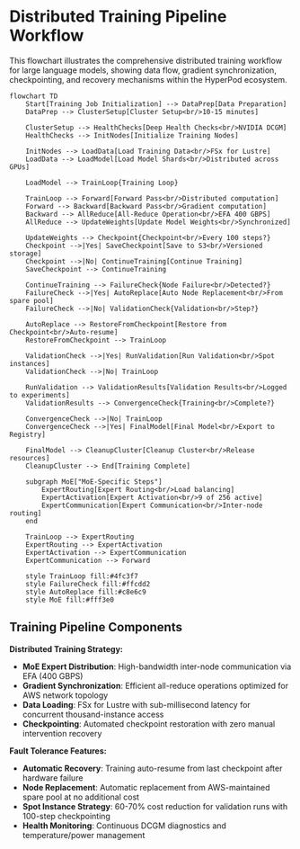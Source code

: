 # Distributed Training Pipeline Workflow

This flowchart illustrates the comprehensive distributed training workflow for large language models, showing data flow, gradient synchronization, checkpointing, and recovery mechanisms within the HyperPod ecosystem.

```mermaid
flowchart TD
    Start[Training Job Initialization] --> DataPrep[Data Preparation]
    DataPrep --> ClusterSetup[Cluster Setup<br/>10-15 minutes]
    
    ClusterSetup --> HealthChecks[Deep Health Checks<br/>NVIDIA DCGM]
    HealthChecks --> InitNodes[Initialize Training Nodes]
    
    InitNodes --> LoadData[Load Training Data<br/>FSx for Lustre]
    LoadData --> LoadModel[Load Model Shards<br/>Distributed across GPUs]
    
    LoadModel --> TrainLoop{Training Loop}
    
    TrainLoop --> Forward[Forward Pass<br/>Distributed computation]
    Forward --> Backward[Backward Pass<br/>Gradient computation]
    Backward --> AllReduce[All-Reduce Operation<br/>EFA 400 GBPS]
    AllReduce --> UpdateWeights[Update Model Weights<br/>Synchronized]
    
    UpdateWeights --> Checkpoint{Checkpoint<br/>Every 100 steps?}
    Checkpoint -->|Yes| SaveCheckpoint[Save to S3<br/>Versioned storage]
    Checkpoint -->|No| ContinueTraining[Continue Training]
    SaveCheckpoint --> ContinueTraining
    
    ContinueTraining --> FailureCheck{Node Failure<br/>Detected?}
    FailureCheck -->|Yes| AutoReplace[Auto Node Replacement<br/>From spare pool]
    FailureCheck -->|No| ValidationCheck{Validation<br/>Step?}
    
    AutoReplace --> RestoreFromCheckpoint[Restore from Checkpoint<br/>Auto-resume]
    RestoreFromCheckpoint --> TrainLoop
    
    ValidationCheck -->|Yes| RunValidation[Run Validation<br/>Spot instances]
    ValidationCheck -->|No| TrainLoop
    
    RunValidation --> ValidationResults[Validation Results<br/>Logged to experiments]
    ValidationResults --> ConvergenceCheck{Training<br/>Complete?}
    
    ConvergenceCheck -->|No| TrainLoop
    ConvergenceCheck -->|Yes| FinalModel[Final Model<br/>Export to Registry]
    
    FinalModel --> CleanupCluster[Cleanup Cluster<br/>Release resources]
    CleanupCluster --> End[Training Complete]

    subgraph MoE["MoE-Specific Steps"]
        ExpertRouting[Expert Routing<br/>Load balancing]
        ExpertActivation[Expert Activation<br/>9 of 256 active]
        ExpertCommunication[Expert Communication<br/>Inter-node routing]
    end

    TrainLoop --> ExpertRouting
    ExpertRouting --> ExpertActivation
    ExpertActivation --> ExpertCommunication
    ExpertCommunication --> Forward

    style TrainLoop fill:#4fc3f7
    style FailureCheck fill:#ffcdd2
    style AutoReplace fill:#c8e6c9
    style MoE fill:#fff3e0
```

## Training Pipeline Components

**Distributed Training Strategy:**
- **MoE Expert Distribution**: High-bandwidth inter-node communication via EFA (400 GBPS)
- **Gradient Synchronization**: Efficient all-reduce operations optimized for AWS network topology
- **Data Loading**: FSx for Lustre with sub-millisecond latency for concurrent thousand-instance access
- **Checkpointing**: Automated checkpoint restoration with zero manual intervention recovery

**Fault Tolerance Features:**
- **Automatic Recovery**: Training auto-resume from last checkpoint after hardware failure
- **Node Replacement**: Automatic replacement from AWS-maintained spare pool at no additional cost
- **Spot Instance Strategy**: 60-70% cost reduction for validation runs with 100-step checkpointing
- **Health Monitoring**: Continuous DCGM diagnostics and temperature/power management
